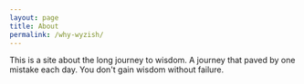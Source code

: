 ```yaml
---
layout: page
title: About
permalink: /why-wyzish/
---
```


This is a site about the long journey to wisdom.  A journey that paved by one
mistake each day.  You don't gain wisdom without failure.

